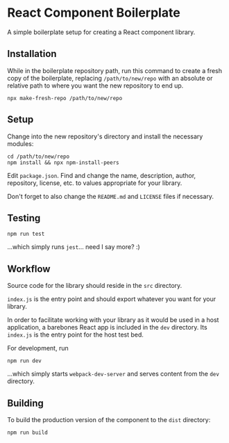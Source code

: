 # React Component Boilerplate

A simple boilerplate setup for creating a React component library.

## Installation
While in the boilerplate repository path, run this command to create a fresh copy of the boilerplate, replacing `/path/to/new/repo` with an absolute or relative path to where you want the new repository to end up.

```
npx make-fresh-repo /path/to/new/repo
```

## Setup
Change into the new repository's directory and install the necessary modules:

```
cd /path/to/new/repo
npm install && npx npm-install-peers
```

Edit `package.json`. Find and change the name, description, author, repository, license, etc. to values appropriate for your library.

Don't forget to also change the `README.md` and `LICENSE` files if necessary.

## Testing
```
npm run test
```
...which simply runs `jest`... need I say more? :)

## Workflow
Source code for the library should reside in the `src` directory.

`index.js` is the entry point and should export whatever you want for your library.

In order to facilitate working with your library as it would be used in a host application, a barebones React app is included in the `dev` directory. Its `index.js` is the entry point for the host test bed.

For development, run

```
npm run dev
```

...which simply starts `webpack-dev-server` and serves content from the `dev` directory.

## Building
To build the production version of the component to the `dist` directory:

```
npm run build
```
